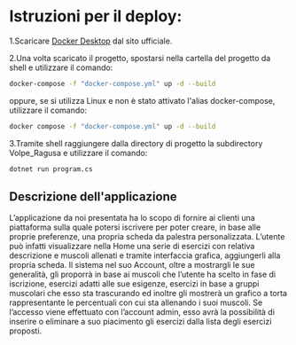 # Istruzioni per il deploy:

1.Scaricare [Docker Desktop](https://www.docker.com/products/docker-desktop) dal sito ufficiale.

2.Una volta scaricato il progetto, spostarsi nella cartella del progetto da shell e utilizzare il comando:
   ```bash
   docker-compose -f "docker-compose.yml" up -d --build
   ```
oppure, se si utilizza Linux e non è stato attivato l'alias docker-compose, utilizzare il comando:
   ```bash
   docker compose -f "docker-compose.yml" up -d --build 
   ```
3.Tramite shell raggiungere dalla directory di progetto la subdirectory Volpe_Ragusa e utilizzare il comando:
   ```bash
   dotnet run program.cs
   ```
## Descrizione dell'applicazione
L’applicazione da noi presentata ha lo scopo di fornire ai clienti una piattaforma sulla quale potersi iscrivere per poter creare, in base alle proprie preferenze, una propria scheda da palestra personalizzata. L’utente può infatti visualizzare nella Home una serie di esercizi con relativa descrizione e muscoli allenati e tramite interfaccia grafica, aggiungerli alla propria scheda. Il sistema nel suo Account, oltre a mostrargli le sue generalità, gli proporrà in base ai muscoli che l’utente ha scelto in fase di iscrizione, esercizi adatti alle sue esigenze, esercizi in base a gruppi muscolari che esso sta trascurando ed inoltre gli mostrerà un grafico a torta rappresentante le percentuali con cui sta allenando i suoi muscoli. Se l’accesso viene effettuato con l’account admin, esso avrà la possibilità di inserire o eliminare a suo piacimento gli esercizi dalla lista degli esercizi proposti.
